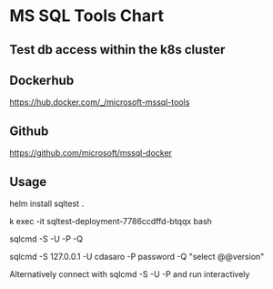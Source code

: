 # MS SQL Tools Chart
## Test db access within the k8s cluster

## Dockerhub
https://hub.docker.com/_/microsoft-mssql-tools

## Github
https://github.com/microsoft/mssql-docker

## Usage
helm install sqltest .

k exec -it sqltest-deployment-7786ccdffd-btqqx bash 

sqlcmd -S <SERVER> -U <USER> -P <PASSWORD> -Q <SQL>

sqlcmd -S 127.0.0.1 -U cdasaro -P password -Q "select @@version"

Alternatively connect with sqlcmd -S <SERVER> -U <USER> -P <PASSWORD> and run interactively
